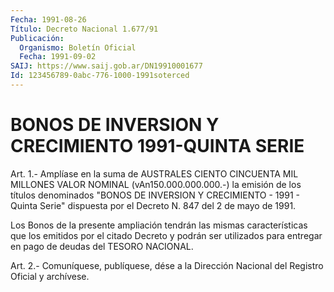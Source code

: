 ```yaml
---
Fecha: 1991-08-26
Título: Decreto Nacional 1.677/91
Publicación:
  Organismo: Boletín Oficial
  Fecha: 1991-09-02
SAIJ: https://www.saij.gob.ar/DN19910001677
Id: 123456789-0abc-776-1000-1991soterced
---
```

# BONOS DE INVERSION Y CRECIMIENTO 1991-QUINTA SERIE

<a id="1"></a>
Art. 1.- Amplíase en la suma de AUSTRALES CIENTO CINCUENTA MIL MILLONES  VALOR  NOMINAL  (vAn150.000.000.000.-)  la emisión de los títulos  denominados  "BONOS DE INVERSION Y CRECIMIENTO  -  1991  - Quinta Serie" dispuesta  por  el  Decreto  N.  847 del 2 de mayo de 1991.

Los Bonos de la presente ampliación tendrán las mismas características  que  los emitidos por el citado Decreto  y  podrán ser  utilizados  para  entregar   en  pago  de  deudas  del  TESORO NACIONAL.

<a id="2"></a>
Art. 2.- Comuníquese, publíquese, dése a la Dirección Nacional del Registro Oficial y archívese.